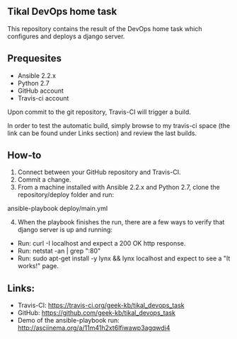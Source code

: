 ## Tikal DevOps home task
This repository contains the result of the DevOps home task which configures and deploys a django server.

## Prequesites
* Ansible 2.2.x
* Python 2.7
* GitHub account
* Travis-ci account

Upon commit to the git repository, Travis-CI will trigger a build.

In order to test the automatic build, simply browse to my travis-ci space (the link can be found under Links section) and review the last builds.

## How-to
1. Connect between your GitHub repository and Travis-CI.
2. Commit a change.
3. From a machine installed with Ansible 2.2.x and Python 2.7, clone the repository/deploy folder and run:

ansible-playbook deploy/main.yml

4. When the playbook finishes the run, there are a few ways to verify that django server is up and running:

* Run: curl -I localhost and expect a 200 OK http response.
* Run: netstat -an | grep ":80"
* Run: sudo apt-get install -y lynx && lynx localhost and expect to see a "It works!" page.
 
## Links:
* Travis-CI: https://travis-ci.org/geek-kb/tikal_devops_task
* GitHub: https://github.com/geek-kb/tikal_devops_task
* Demo of the ansible-playbook run: http://asciinema.org/a/11m41h2xt6lfiwawp3agqwdi4

